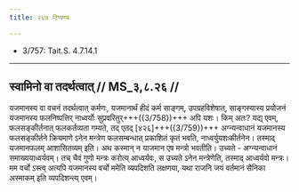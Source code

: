 ```yaml
---
title: २६७ टिप्पण्यः

---
```

- 3/757: Tait.S. 4.7.14.1

____________________________________________


## स्वामिनो वा तदर्थत्वात् // MS_३,८.२६ //

यजमानस्य वा वचनं तदर्थत्वात् कर्मणः, यजमानार्थं हीदं कर्म साङ्गम्, उपग्रहविशेषात्, साङ्गस्यास्य प्रयोजनं यजमानस्य फलनिष्पत्तिर् नाध्वर्योः सुप्रवरितुर्+++({3/758})+++ अपि यशः। किम् अतः? यद्य् एवम्, फलसङ्कीर्तनात् फलकर्तव्यता गम्यते, तद् एतद् [४२६]+++({3/759})+++ अग्न्यन्वाधानं यजमानस्य फलसङ्कीर्तने क्रियमाणे ऽनेन मन्त्रेण फलसम्बन्धात् प्रकाशितं कृतं भवति, नाध्वर्युयशःकीर्तनेन। तस्माद् यजमानफलम् आशासितव्यम् इति। अथ कस्मान् न याजमान एष मन्त्रो भवतीति। उच्यते - अग्न्यन्वाधानं समाख्ययाध्वर्यवम्। तच् चैवं गुणो मन्त्रः करोत्य् आध्वर्यवः, स उच्यते ऽनेन मन्त्रेणेति, तस्माद् आध्वर्यवो मन्त्रः। मम वर्चो ऽस्त्व् अत्यपि यजमानस्य वर्चो ममेति व्यपदिशति लक्षणया, यथा राजनि जयं वर्तमानं सैनिका अस्माकम् इति व्यपदिशन्त्य् एवम्।